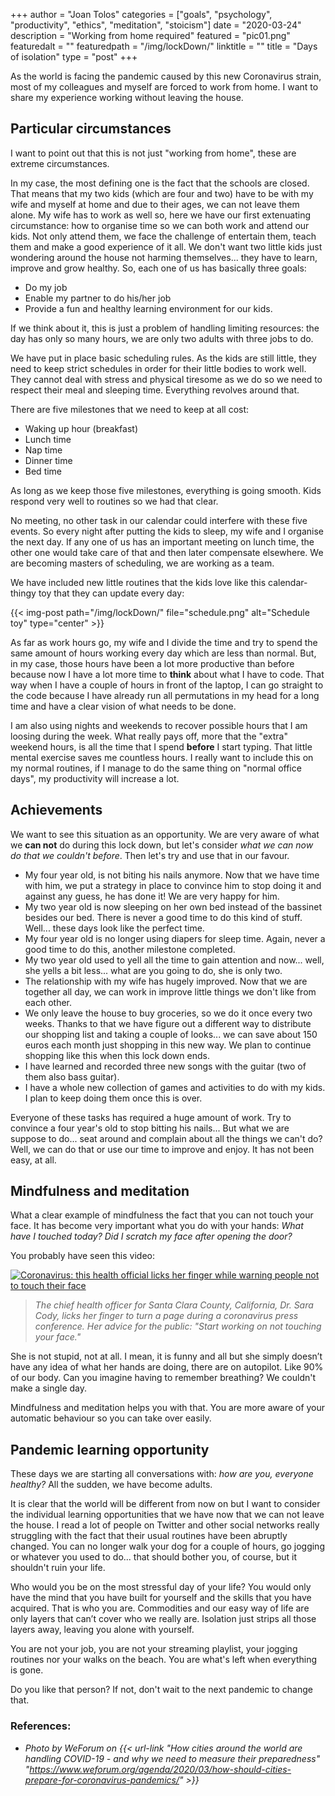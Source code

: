 +++
author = "Joan Tolos"
categories = ["goals", "psychology", "productivity", "ethics", "meditation", "stoicism"]
date = "2020-03-24"
description = "Working from home required"
featured = "pic01.png"
featuredalt = ""
featuredpath = "/img/lockDown/"
linktitle = ""
title = "Days of isolation"
type = "post"
+++

As the world is facing the pandemic caused by this new Coronavirus strain, most of my colleagues and myself are forced to work from home.
I want to share my experience working without leaving the house.

## Particular circumstances

I want to point out that this is not just "working from home", these are extreme circumstances.

In my case, the most defining one is the fact that the schools are closed. That means that my two kids (which are four and two) have to be with my wife and myself at home and due to their ages, we can not leave them alone. My wife has to work as well so, here we have our first extenuating circumstance: how to organise time so we can both work and attend our kids.
Not only attend them, we face the challenge of entertain them, teach them and make a good experience of it all. We don't want two little kids just wondering around the house not harming themselves... they have to learn, improve and grow healthy. So, each one of us has basically three goals:

- Do my job
- Enable my partner to do his/her job
- Provide a fun and healthy learning environment for our kids.

If we think about it, this is just a problem of handling limiting resources: the day has only so many hours, we are only two adults with three jobs to do.

We have put in place basic scheduling rules. As the kids are still little, they need to keep strict schedules in order for their little bodies to work well. They cannot deal with stress and physical tiresome as we do so we need to respect their meal and sleeping time. Everything revolves around that.

There are five milestones that we need to keep at all cost:

- Waking up hour (breakfast)
- Lunch time
- Nap time
- Dinner time
- Bed time

As long as we keep those five milestones, everything is going smooth. Kids respond very well to routines so we had that clear.

No meeting, no other task in our calendar could interfere with these five events. So every night after putting the kids to sleep, my wife and I organise the next day. If any one of us has an important meeting on lunch time, the other one would take care of that and then later compensate elsewhere. We are becoming masters of scheduling, we are working as a team.

We have included new little routines that the kids love like this calendar-thingy toy that they can update every day:

{{< img-post path="/img/lockDown/" file="schedule.png" alt="Schedule toy" type="center" >}}

As far as work hours go, my wife and I divide the time and try to spend the same amount of hours working every day which are less than normal. But, in my case, those hours have been a lot more productive than before because now I have a lot more time to **think** about what I have to code. That way when I have a couple of hours in front of the laptop, I can go straight to the code because I have already run all permutations in my head for a long time and have a clear vision of what needs to be done.

I am also using nights and weekends to recover possible hours that I am loosing during the week. What really pays off, more that the "extra" weekend hours, is all the time that I spend **before** I start typing. That little mental exercise saves me countless hours. I really want to include this on my normal routines, if I manage to do the same thing on "normal office days", my productivity will increase a lot.

## Achievements

We want to see this situation as an opportunity. We are very aware of what we **can not** do during this lock down, but let's consider _what we can now do that we couldn't before_. Then let's try and use that in our favour.

* My four year old, is not biting his nails anymore. Now that we have time with him, we put a strategy in place to convince him to stop doing it and against any guess, he has done it! We are very happy for him.
* My two year old is now sleeping on her own bed instead of the bassinet besides our bed. There is never a good time to do this kind of stuff. Well... these days look like the perfect time.
* My four year old is no longer using diapers for sleep time. Again, never a good time to do this, another milestone completed.
* My two year old used to yell all the time to gain attention and now... well, she yells a bit less... what are you going to do, she is only two.
* The relationship with my wife has hugely improved. Now that we are together all day, we can work in improve little things we don't like from each other.
* We only leave the house to buy groceries, so we do it once every two weeks. Thanks to that we have figure out a different way to distribute our shopping list and taking a couple of looks... we can save about 150 euros each month just shopping in this new way. We plan to continue shopping like this when this lock down ends.
* I have learned and recorded three new songs with the guitar (two of them also bass guitar).
* I have a whole new collection of games and activities to do with my kids. I plan to keep doing them once this is over.

Everyone of these tasks has required a huge amount of work. Try to convince a four year's old to stop bitting his nails... But what we are suppose to do... seat around and complain about all the things we can't do? Well, we can do that or use our time to improve and enjoy. It has not been easy, at all.

## Mindfulness and meditation

What a clear example of mindfulness the fact that you can not touch your face. It has become very important what you do with your hands: _What have I touched today? Did I scratch my face after opening the door?_

You probably have seen this video:

<a href="https://www.youtube.com/watch?v=AL9ru777zBI" rel="Coronavirus: this health official licks her finger while warning people not to touch their face" target="blank">![Coronavirus: this health official licks her finger while warning people not to touch their face](/img/lockDown/screenshot.png)</a>

> _The chief health officer for Santa Clara County, California, Dr. Sara Cody, licks her finger to turn a page during a coronavirus press conference. Her advice for the public: "Start working on not touching your face."_

She is not stupid, not at all. I mean, it is funny and all but she simply doesn’t have any idea of what her hands are doing, there are on autopilot. Like 90% of our body.
Can you imagine having to remember breathing? We couldn't make a single day.

Mindfulness and meditation helps you with that. You are more aware of your automatic behaviour so you can take over easily.

## Pandemic learning opportunity

These days we are starting all conversations with: _how are you, everyone healthy?_ All the sudden, we have become adults.

It is clear that the world will be different from now on but I want to consider the individual learning opportunities that we have now that we can not leave the house. I read a lot of people on Twitter and other social networks really struggling with the fact that their usual routines have been abruptly changed. You can no longer walk your dog for a couple of hours, go jogging or whatever you used to do... that should bother you, of course, but it shouldn't ruin your life.

Who would you be on the most stressful day of your life? You would only have the mind that you have built for yourself and the skills that you have acquired. That is who you are. Commodities and our easy way of life are only layers that can’t cover who we really are.
Isolation just strips all those layers away, leaving you alone with yourself.

You are not your job, you are not your streaming playlist, your jogging routines nor your walks on the beach. You are what's left when everything is gone.

Do you like that person? If not, don't wait to the next pandemic to change that.

### References:

* _Photo by WeForum on {{< url-link "How cities around the world are handling COVID-19 - and why we need to measure their preparedness" "https://www.weforum.org/agenda/2020/03/how-should-cities-prepare-for-coronavirus-pandemics/" >}}_
